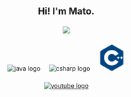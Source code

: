 <h2 align="center">Hi! I'm Mato.</h2>

###

<div align="center">
  <img src="https://lanyard.cnrad.dev/api/479403076256661508" />
</div>

###

<div align="center">
  <img src="https://cdn.jsdelivr.net/gh/devicons/devicon/icons/java/java-original.svg" height="60" alt="java logo"  />
  <img width="12" />
  <img src="https://cdn.jsdelivr.net/gh/devicons/devicon/icons/csharp/csharp-original.svg" height="60" alt="csharp logo"  />
  <img width="12" />
  <img src="https://raw.githubusercontent.com/devicons/devicon/v2.16.0/icons/cplusplus/cplusplus-plain.svg" height="60" alt="cpp logo"  />
</div>

###

<div align="center">
  <a href="https://www.youtube.com/channel/UCHHW5WO5irslGFfsYQo7f5g" target="_blank">
    <img src="https://img.shields.io/static/v1?message=Youtube&logo=youtube&label=&color=FF0000&logoColor=white&labelColor=&style=for-the-badge" height="35" alt="youtube logo"  />
  </a>
</div>
